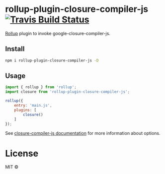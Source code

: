 # rollup-plugin-closure-compiler-js [![Travis Build Status][travis-img]][travis]

[travis-img]: https://travis-ci.org/camelaissani/rollup-plugin-closure-compiler-js.svg
[travis]: https://travis-ci.org/camelaissani/rollup-plugin-closure-compiler-js

[Rollup](https://github.com/rollup/rollup) plugin to invoke google-closure-compiler-js.

## Install

```sh
npm i rollup-plugin-closure-compiler-js -D
```

## Usage

```js
import { rollup } from 'rollup';
import closure from 'rollup-plugin-closure-compiler-js';

rollup({
    entry: 'main.js',
    plugins: [
        closure()
    ]
});
```

See [closure-compiler-js documentation](https://github.com/google/closure-compiler-js#flags) for more information about options.

# License

MIT ©
